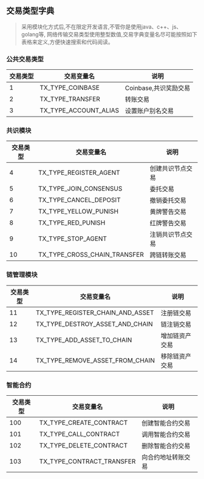 
## 交易类型字典
> 采用模块化方式后,不在限定开发语言,不管你是使用java、c++、js、golang等,
> 网络传输交易类型使用整型数值,交易字典变量名尽可能按照如下表格来定义,方便快速搜索和代码阅读。

### 公共交易类型

|交易类型 | 交易变量名            |说明            |
|---- |----------------------|---------------|
|1    |TX_TYPE_COINBASE      |Coinbase,共识奖励交易 |
|2    |TX_TYPE_TRANSFER      |转账交易|
|3    |TX_TYPE_ACCOUNT_ALIAS |设置账户别名交易|

### 共识模块

|交易类型 | 交易变量名            |说明            |
|---- |----------------------|---------------|
|4    |TX_TYPE_REGISTER_AGENT|创建共识节点交易|
|5    |TX_TYPE_JOIN_CONSENSUS|委托交易|
|6    |TX_TYPE_CANCEL_DEPOSIT|撤销委托交易|
|7    |TX_TYPE_YELLOW_PUNISH |黄牌警告交易|
|8    |TX_TYPE_RED_PUNISH    |红牌警告交易|
|9    |TX_TYPE_STOP_AGENT    |注销共识节点交易|
|10   |TX_TYPE_CROSS_CHAIN_TRANSFER   |跨链转账交易 |

### 链管理模块

|交易类型 | 交易变量名            |说明            |
|---- |-------------------------------- |---------------|
|11   |TX_TYPE_REGISTER_CHAIN_AND_ASSET |注册链交易|
|12   |TX_TYPE_DESTROY_ASSET_AND_CHAIN  |链注销交易|
|13   |TX_TYPE_ADD_ASSET_TO_CHAIN       |增加链资产交易|
|14   |TX_TYPE_REMOVE_ASSET_FROM_CHAIN  |移除链资产交易|

### 智能合约

|交易类型 | 交易变量名               |说明            |
|---- |------------------------ |---------------|
|100  |TX_TYPE_CREATE_CONTRACT  |创建智能合约交易|
|101  |TX_TYPE_CALL_CONTRACT    |调用智能合约交易|
|102  |TX_TYPE_DELETE_CONTRACT  |删除智能合约交易|
|103  |TX_TYPE_CONTRACT_TRANSFER|向合约地址转账交易|
